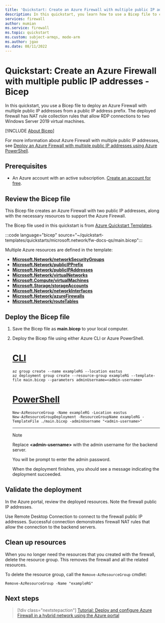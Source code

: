 ```yaml
---
title: 'Quickstart: Create an Azure Firewall with multiple public IP addresses - Bicep'
description: In this quickstart, you learn how to use a Bicep file to create an Azure Firewall with multiple public IP addresses.
services: firewall
author: mumian
ms.service: firewall
ms.topic: quickstart
ms.custom: subject-armqs, mode-arm
ms.author: jgao
ms.date: 08/11/2022
---
```


# Quickstart: Create an Azure Firewall with multiple public IP addresses - Bicep

In this quickstart, you use a Bicep file to deploy an Azure Firewall with multiple public IP addresses from a public IP address prefix. The deployed firewall has NAT rule collection rules that allow RDP connections to two Windows Server 2019 virtual machines.

[!INCLUDE [About Bicep](../../includes/resource-manager-quickstart-bicep-introduction.md)]

For more information about Azure Firewall with multiple public IP addresses, see [Deploy an Azure Firewall with multiple public IP addresses using Azure PowerShell](deploy-multi-public-ip-powershell.md).

## Prerequisites

- An Azure account with an active subscription. [Create an account for free](https://azure.microsoft.com/free/?WT.mc_id=A261C142F).

## Review the Bicep file

This Bicep file creates an Azure Firewall with two public IP addresses, along with the necessary resources to support the Azure Firewall.

The Bicep file used in this quickstart is from [Azure Quickstart Templates](https://azure.microsoft.com/resources/templates/fw-docs-qs).

:::code language="bicep" source="~/quickstart-templates/quickstarts/microsoft.network/fw-docs-qs/main.bicep":::

Multiple Azure resources are defined in the template:

- [**Microsoft.Network/networkSecurityGroups**](/azure/templates/microsoft.network/networksecuritygroups)
- [**Microsoft.Network/publicIPPrefix**](/azure/templates/microsoft.network/publicipprefixes)
- [**Microsoft.Network/publicIPAddresses**](/azure/templates/microsoft.network/publicipaddresses)
- [**Microsoft.Network/virtualNetworks**](/azure/templates/microsoft.network/virtualnetworks)
- [**Microsoft.Compute/virtualMachines**](/azure/templates/microsoft.compute/virtualmachines)
- [**Microsoft.Storage/storageAccounts**](/azure/templates/microsoft.storage/storageAccounts)
- [**Microsoft.Network/networkInterfaces**](/azure/templates/microsoft.network/networkinterfaces)
- [**Microsoft.Network/azureFirewalls**](/azure/templates/microsoft.network/azureFirewalls)
- [**Microsoft.Network/routeTables**](/azure/templates/microsoft.network/routeTables)

## Deploy the Bicep file

1. Save the Bicep file as **main.bicep** to your local computer.
1. Deploy the Bicep file using either Azure CLI or Azure PowerShell.

    # [CLI](#tab/CLI)

    ```azurecli
    az group create --name exampleRG --location eastus
    az deployment group create --resource-group exampleRG --template-file main.bicep --parameters adminUsername=<admin-username>
    ```

    # [PowerShell](#tab/PowerShell)

    ```azurepowershell
    New-AzResourceGroup -Name exampleRG -Location eastus
    New-AzResourceGroupDeployment -ResourceGroupName exampleRG -TemplateFile ./main.bicep -adminUsername "<admin-username>"
    ```

    ---

    > [!NOTE]
    > Replace **\<admin-username\>** with the admin username for the backend server.

    You will be prompt to enter the admin password.

    When the deployment finishes, you should see a message indicating the deployment succeeded.

## Validate the deployment

In the Azure portal, review the deployed resources. Note the firewall public IP addresses.

Use Remote Desktop Connection to connect to the firewall public IP addresses. Successful connection demonstrates firewall NAT rules that allow the connection to the backend servers.

## Clean up resources

When you no longer need the resources that you created with the firewall, delete the resource group. This removes the firewall and all the related resources.

To delete the resource group, call the `Remove-AzResourceGroup` cmdlet:

```azurepowershell-interactive
Remove-AzResourceGroup -Name "exampleRG"
```

## Next steps

> [!div class="nextstepaction"]
> [Tutorial: Deploy and configure Azure Firewall in a hybrid network using the Azure portal](tutorial-hybrid-portal.md)
